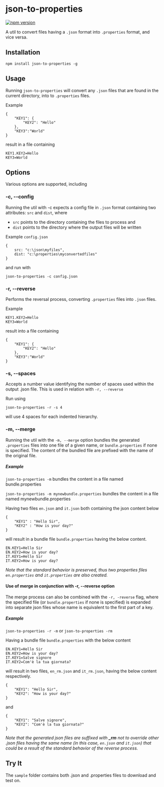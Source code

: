 # json-to-properties

[![npm version](https://badge.fury.io/js/json-to-properties.svg)](https://badge.fury.io/js/json-to-properties)

A util to convert files having a `.json` format into `.properties` format, and vice versa.

## Installation

`npm install json-to-properties -g`

## Usage

Running `json-to-properties` will convert any `.json` files that are found in the current directory, into to `.properties` files.

Example

```
{
    "KEY1": {
        "KEY2": "Hello"
    },
    "KEY3":"World"
}
```

result in a file containing

```
KEY1.KEY2=Hello
KEY3=World
```

## Options

Various options are supported, including

### -c, --config

Running the util with -c expects a config file in `.json` format containing two attributes: `src` and `dist`, where 
- `src` points to the directory containing the files to process and 
- `dist` points to the directory where the output files will be written

Example `config.json`

```
{
    src: "c:\json\myfiles",
    dist: "c:\properties\myconvertedfiles"
}
```

and run with 

`json-to-properties -c config.json`

### -r, --reverse

Performs the reversal process, converting `.properties` files into `.json` files.

Example 
```
KEY1.KEY2=Hello
KEY3=World
```

result into a file containing

```
{
    "KEY1": {
        "KEY2": "Hello"
    },
    "KEY3":"World"
}
```


### -s, --spaces

Accepts a number value identifying the number of spaces used within the output .json file. This is used in relation with `-r, --reverse`

Run using 

`json-to-properties -r -s 4`

will use 4 spaces for each indented hierarchy.

### -m, --merge

Running the util with the `-m, --merge` option bundles the generated `.properties` files into one file of a given name, or `bundle.properties` if none is specified. The content of the bundled file are prefixed with the name of the original file.

##### Example

`json-to-properties -m` bundles the content in a file named bundle.properties

`json-to-properties -m mynewbundle.properties` bundles the content in a file named mynewbundle.properties

Having two files `en.json` and `it.json` both containing the json content below

```
{
    "KEY1" : "Hello Sir",
    "KEY2" : "How is your day?"
}
```    

will result in a bundle file `bundle.properties` having the below content.

```
EN.KEY1=Hello Sir
EN.KEY2=How is your day?
IT.KEY1=Hello Sir
IT.KEY2=How is your day?
```

_Note that the standard behavior is preserved, thus two properties files `en.properties` and `it.properties` are also created._

#### Use of merge in conjunction with -r, --reverse option

The merge process can also be combined with the `-r, -reverse` flag, where the specified file (or `bundle.properties` if none is specified) is expanded into separate json files whose name is equivalent to the first part of a key.

##### Example

`json-to-properties -r -m` or `json-to-properties -rm`

Having a bundle file `bundle.properties` with the below content

```
EN.KEY1=Hello Sir
EN.KEY2=How is your day?
IT.KEY1=Salve signore
IT.KEY2=Com'è la tua giornata?
```

will result in two files, `en_rm.json` and `it_rm.json`, having the below content respectively.

```
{
    "KEY1": "Hello Sir",
    "KEY2": "How is your day?"
}
```

and 

```
{
    "KEY1": "Salve signore",
    "KEY2": "Com'è la tua giornata?"
}
```

_Note that the generated json files are suffixed with **_rm** not to override other .json files having the same name (in this case, `en.json` and `it.json`) that could be a result of the standard behavior of the reverse process._

## Try It

The `sample` folder contains both .json and .properties files to download and test on.